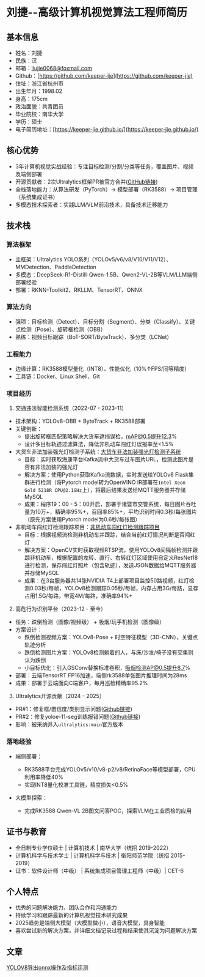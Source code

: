 # 刘捷--高级计算机视觉算法工程师简历

## 基本信息
- 姓名：刘捷
- 民族：汉
- 邮箱：liujie0068@foxmail.com
- Github：[https://github.com/keeper-jie](https://github.com/keeper-jie)
- 住址：浙江省杭州市
- 出生年月：1998.02
- 身高：175cm
- 政治面貌：共青团员
- 毕业院校：南华大学
- 学历：硕士
- 电子简历地址：[https://keeper-jie.github.io/](https://keeper-jie.github.io/)

## 核心优势
- 3年计算机视觉实战经验：专注目标检测/分割/分类等任务，覆盖图片、视频及端侧部署
- 开源贡献者：2次Ultralytics框架PR被官方合并([GitHub链接](https://github.com/ultralytics/ultralytics/issues?q=state%3Aclosed%20is%3Apr%20author%3Akeeper-jie))
- 全栈落地能力：从算法研发（PyTorch）→ 模型部署（RK3588）→ 项目管理（系统集成证书）
- 多模态技术探索者：实践LLM/VLM前沿技术，具备技术迁移能力

## 技术栈
### 算法框架
- 主框架：Ultralytics YOLO系列（YOLOv5/v6/v8/V10/V11/V12）、MMDetection、PaddleDetection
- 多模态：DeepSeek-R1-Distill-Qwen-1.5B、Qwen2-VL-2B等VLM/LLM端侧部署经验
- 部署：RKNN-Toolkit2、RKLLM、TensorRT、ONNX

### 算法方向
- 强项：目标检测（Detect）、目标分割（Segment）、分类（Classify）、关键点检测（Pose）、旋转框检测（OBB）
- 熟练：视频目标跟踪（BoT-SORT/ByteTrack）、多分类（LCNet）

### 工程能力
- 边缘计算：RK3588模型量化（INT8）、性能优化（10%↑FPS/同等精度）
- 工具链：Docker、Linux Shell、Git

### 项目经历
1. 交通违法智能检测系统（2022-07 - 2023-11）
- 技术架构：YOLOv8-OBB + ByteTrack + RK3588部署
- 关键创新：
    - 提出旋转框匹配策略解决大货车遮挡误检，mAP@0.5提升12.3%
    - 设计多目标轨迹过滤算法，降低非机动车闯红灯误报率至<1.5%
- 大货车非法加装强光灯检测子系统：[大货车非法加装强光灯检测子系统](./项目结果展示.pdf)
    - 目标：实时获取海康平台Kafka流中大货车过车图片URL，检测此图片是否有非法加装的强光灯
    - 解决方案：使用Python获取Kafka流数据，实时发送给YOLOv6 Flask集群进行检测（将Pytorch model转为OpenVINO IR部署在`Intel Xeon Gold 5218R CPU@2.1GHz`上），将最后结果发送给MQTT服务器并存储MySQL
    - 成果：程序19：00 - 5：00开启，部署于诸暨市交警系统，每日图片吞吐量为10万+，精确率95%+，召回率85%+，平均识别时间0.3秒/每张图片（原先方案使用Pytorch model为0.6秒/每张图）
- 非机动车闯红灯检测跟踪项目：[非机动车闯红灯检测跟踪项目](./项目结果展示.pdf)
    - 目标：根据视频流检测非机动车并跟踪，结合当前红灯情况判断是否闯红灯
    - 解决方案：OpenCV实时获取视频RTSP流，使用YOLOv8间隔帧检测并跟踪非机动车，根据配置的左转、直行、右转红灯区域使用自定义ResNet18进行检测，保存闯红灯照片（包含轨迹），发送JSON数据给MQTT服务器并存储MySQL
    - 成果：在3台服务器共14张NVIDIA T4上部署项目监控50路视频，红灯检测0.03秒/每帧，YOLOv8检测跟踪0.05秒/每帧，内存占用3G/每路，显存占用1.5G/每路，带宽4M/每路，准确率94%+

2. 高危行为识别平台（2023-12 - 至今）
- 任务：跌倒检测（图像/视频级） + 吸烟/玩手机检测（图像级）
- 方案设计：
    - 跌倒检测视频方案：YOLOv8-Pose + 时空特征模型（3D-CNN），关键点轨迹分析
    - 跌倒检测图片方案：YOLOv8检测躺着的人，与床/沙发/椅子没有交集则认为跌倒
    - 小目标优化：引入GSConv替换标准卷积，吸烟检测AP@0.5提升8.7%
- 部署：云端TensorRT FP16加速，端侧rk3588单张图片推理时间为28ms
- 成果：部署于云端面向C端客户，每月巡检精确率95.2%

3. Ultralytics开源贡献（2024 - 2025）
- PR#1：修复框/置信度/类别显示问题([Github链接](https://github.com/ultralytics/ultralytics/pull/17384))
- PR#2：修复yoloe-11-seg训练报错问题([Github链接](https://github.com/ultralytics/ultralytics/pull/21004))
- 影响：被采纳并入`ultralytics:main`官方版本

### 落地经验
- 端侧部署：
    - RK3588平台完成YOLOv5/v10/v8-p2/v8/RetinaFace等模型部署，CPU利用率降低40%
    - 实现INT8量化校准工具链，精度损失<0.5%

- 大模型探索：
    - 完成RK3588 Qwen-VL 2B图文问答POC，探索VLM在工业质检的应用

## 证书与教育
- 全日制专业学位硕士 | 计算机技术 | 南华大学（统招 2019-2022）
- 计算机科学与技术学士 | 计算机科学与技术 | 衡阳师范学院（统招 2015-2019）
- 证书：软件设计师（中级） | 系统集成项目管理工程师（中级）| CET-6

## 个人特点
- 优秀的问题解决能力、团队合作和沟通能力
- 持续学习和跟踪最新的计算机视觉技术研究成果
- 2025趋势是端侧大模型（大模型做小），语音大模型，具身智能
- 喜欢尝试新的解决方案，并详细文档记录过程和结果使其沉淀为问题解决方案

## 文章
[YOLOV8导出onnx操作及指标评测](./yolov8_onnx_benchmark.md)  
